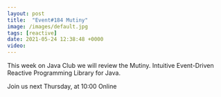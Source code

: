 ```yaml
---
layout: post
title:  "Event#184 Mutiny"
image: /images/default.jpg
tags: [reactive]
date: 2021-05-24 12:38:48 +0000
video: 
---
```


This week on Java Club we will review the Mutiny. Intuitive Event-Driven Reactive Programming Library for Java.

Join us next Thursday, at 10:00 Online
